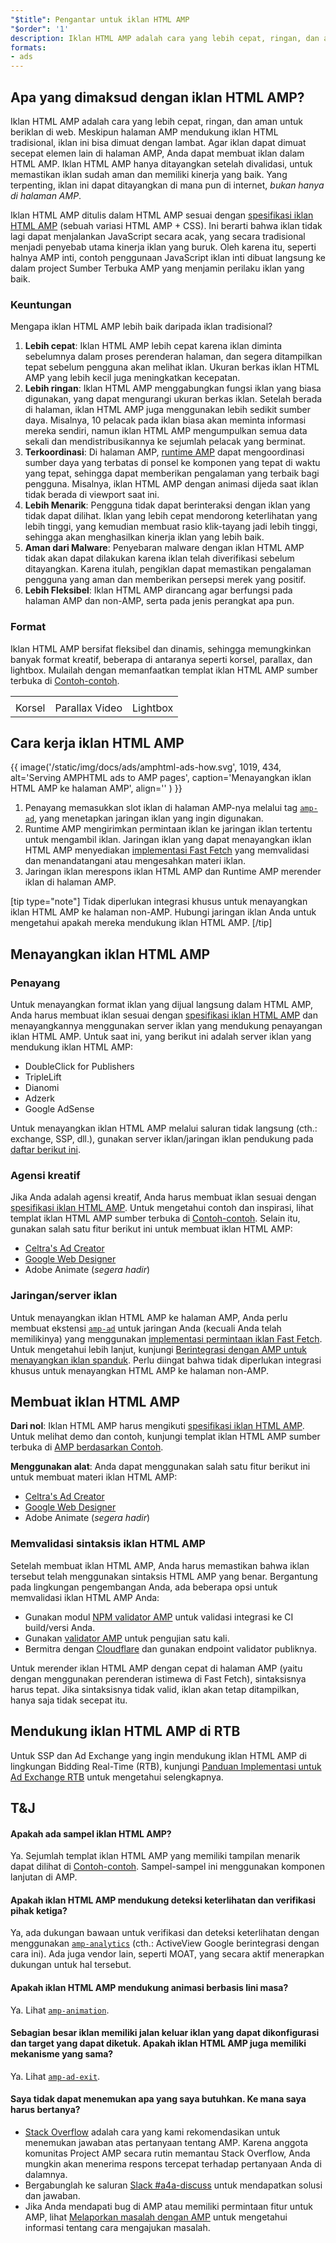 ```yaml
---
"$title": Pengantar untuk iklan HTML AMP
"$order": '1'
description: Iklan HTML AMP adalah cara yang lebih cepat, ringan, dan aman untuk beriklan di web. Meskipun halaman AMP mendukung iklan HTML tradisional, iklan ini bisa lambat dimuat.
formats:
- ads
---
```


## Apa yang dimaksud dengan iklan HTML AMP?

Iklan HTML AMP adalah cara yang lebih cepat, ringan, dan aman untuk beriklan di web. Meskipun halaman AMP mendukung iklan HTML tradisional, iklan ini bisa dimuat dengan lambat. Agar iklan dapat dimuat secepat elemen lain di halaman AMP, Anda dapat membuat iklan dalam HTML AMP. Iklan HTML AMP hanya ditayangkan setelah divalidasi, untuk memastikan iklan sudah aman dan memiliki kinerja yang baik. Yang terpenting, iklan ini dapat ditayangkan di mana pun di internet, *bukan hanya di halaman AMP*.

Iklan HTML AMP ditulis dalam HTML AMP sesuai dengan [spesifikasi iklan HTML AMP](a4a_spec.md) (sebuah variasi HTML AMP + CSS). Ini berarti bahwa iklan tidak lagi dapat menjalankan JavaScript secara acak, yang secara tradisional menjadi penyebab utama kinerja iklan yang buruk. Oleh karena itu, seperti halnya AMP inti, contoh penggunaan JavaScript iklan inti dibuat langsung ke dalam project Sumber Terbuka AMP yang menjamin perilaku iklan yang baik.

### Keuntungan

Mengapa iklan HTML AMP lebih baik daripada iklan tradisional?

1. **Lebih cepat**: Iklan HTML AMP lebih cepat karena iklan diminta sebelumnya dalam proses perenderan halaman, dan segera ditampilkan tepat sebelum pengguna akan melihat iklan. Ukuran berkas iklan HTML AMP yang lebih kecil juga meningkatkan kecepatan.
2. **Lebih ringan**: Iklan HTML AMP menggabungkan fungsi iklan yang biasa digunakan, yang dapat mengurangi ukuran berkas iklan. Setelah berada di halaman, iklan HTML AMP juga menggunakan lebih sedikit sumber daya. Misalnya, 10 pelacak pada iklan biasa akan meminta informasi mereka sendiri, namun iklan HTML AMP mengumpulkan semua data sekali dan mendistribusikannya ke sejumlah pelacak yang berminat.
3. **Terkoordinasi**: Di halaman AMP, [runtime AMP](spec/amphtml.md#amp-runtime) dapat mengoordinasi sumber daya yang terbatas di ponsel ke komponen yang tepat di waktu yang tepat, sehingga dapat memberikan pengalaman yang terbaik bagi pengguna. Misalnya, iklan HTML AMP dengan animasi dijeda saat iklan tidak berada di viewport saat ini.
4. **Lebih Menarik**: Pengguna tidak dapat berinteraksi dengan iklan yang tidak dapat dilihat. Iklan yang lebih cepat mendorong keterlihatan yang lebih tinggi, yang kemudian membuat rasio klik-tayang jadi lebih tinggi, sehingga akan menghasilkan kinerja iklan yang lebih baik.
5. **Aman dari Malware**: Penyebaran malware dengan iklan HTML AMP tidak akan dapat dilakukan karena iklan telah diverifikasi sebelum ditayangkan. Karena itulah, pengiklan dapat memastikan pengalaman pengguna yang aman dan memberikan persepsi merek yang positif.
6. **Lebih Fleksibel**: Iklan HTML AMP dirancang agar berfungsi pada halaman AMP dan non-AMP, serta pada jenis perangkat apa pun.

### Format

Iklan HTML AMP bersifat fleksibel dan dinamis, sehingga memungkinkan banyak format kreatif, beberapa di antaranya seperti korsel, parallax, dan lightbox. Mulailah dengan memanfaatkan templat iklan HTML AMP sumber terbuka di [Contoh-contoh](../../../documentation/examples/index.html).

<table class="nocolor">
  <tr>
    <td class="col-thirty"><amp-anim width="410" height="731" layout="responsive" src="/static/img/docs/ads/amp-ad-01-carousel.gif">
    </amp-anim></td>
    <td class="col-thirty"><amp-anim width="410" height="731" layout="responsive" src="/static/img/docs/ads/amp-ad-02-video-parallax.gif">
    </amp-anim></td>
    <td class="col-thirty"><amp-anim width="410" height="731" layout="responsive" src="/static/img/docs/ads/amp-ad-03-lightbox.gif">
    </amp-anim></td>
  </tr>
  <tr>
    <td>Korsel</td>
    <td>Parallax Video</td>
    <td>Lightbox</td>
  </tr>
</table>

## Cara kerja iklan HTML AMP

{{ image('/static/img/docs/ads/amphtml-ads-how.svg', 1019, 434, alt='Serving AMPHTML ads to AMP pages', caption='Menayangkan iklan HTML AMP ke halaman AMP', align='' ) }}

1. Penayang memasukkan slot iklan di halaman AMP-nya melalui tag [`amp-ad`](../../../documentation/components/reference/amp-ad.md), yang menetapkan jaringan iklan yang ingin digunakan.
2. Runtime AMP mengirimkan permintaan iklan ke jaringan iklan tertentu untuk mengambil iklan. Jaringan iklan yang dapat menayangkan iklan HTML AMP menyediakan [implementasi Fast Fetch](https://github.com/ampproject/amphtml/blob/master/ads/google/a4a/docs/Network-Impl-Guide.md) yang memvalidasi dan menandatangani atau mengesahkan materi iklan.
3. Jaringan iklan merespons iklan HTML AMP dan Runtime AMP merender iklan di halaman AMP.

[tip type="note"] Tidak diperlukan integrasi khusus untuk menayangkan iklan HTML AMP ke halaman non-AMP. Hubungi jaringan iklan Anda untuk mengetahui apakah mereka mendukung iklan HTML AMP. [/tip]

## Menayangkan iklan HTML AMP

### Penayang

Untuk menayangkan format iklan yang dijual langsung dalam HTML AMP, Anda harus membuat iklan sesuai dengan [spesifikasi iklan HTML AMP](a4a_spec.md) dan menayangkannya menggunakan server iklan yang mendukung penayangan iklan HTML AMP. Untuk saat ini, yang berikut ini adalah server iklan yang mendukung iklan HTML AMP:

- DoubleClick for Publishers
- TripleLift
- Dianomi
- Adzerk
- Google AdSense

Untuk menayangkan iklan HTML AMP melalui saluran tidak langsung (cth.: exchange, SSP, dll.), gunakan server iklan/jaringan iklan pendukung pada [daftar berikut ini](../../../documentation/guides-and-tutorials/develop/monetization/ads_vendors.md).

### Agensi kreatif

Jika Anda adalah agensi kreatif, Anda harus membuat iklan sesuai dengan [spesifikasi iklan HTML AMP](a4a_spec.md). Untuk mengetahui contoh dan inspirasi, lihat templat iklan HTML AMP sumber terbuka di [Contoh-contoh](../../../documentation/examples/index.html). Selain itu, gunakan salah satu fitur berikut ini untuk membuat iklan HTML AMP:

- [Celtra's Ad Creator](http://www.prnewswire.com/news-releases/celtra-partners-with-the-amp-project-showcases-amp-ad-creation-at-google-io-event-300459514.html)
- [Google Web Designer](https://support.google.com/webdesigner/answer/7529856)
- Adobe Animate (*segera hadir*)

### Jaringan/server iklan

Untuk menayangkan iklan HTML AMP ke halaman AMP, Anda perlu membuat ekstensi [`amp-ad`](../../../documentation/components/reference/amp-ad.md) untuk jaringan Anda (kecuali Anda telah memilikinya) yang menggunakan [implementasi permintaan iklan Fast Fetch](https://github.com/ampproject/amphtml/blob/master/ads/google/a4a/docs/Network-Impl-Guide.md). Untuk mengetahui lebih lanjut, kunjungi [Berintegrasi dengan AMP untuk menayangkan iklan spanduk](../../../documentation/guides-and-tutorials/contribute/adnetwork_integration.md). Perlu diingat bahwa tidak diperlukan integrasi khusus untuk menayangkan HTML AMP ke halaman non-AMP.

## Membuat iklan HTML AMP

**Dari nol**: Iklan HTML AMP harus mengikuti [spesifikasi iklan HTML AMP](a4a_spec.md). Untuk melihat demo dan contoh, kunjungi templat iklan HTML AMP sumber terbuka di [AMP berdasarkan Contoh](../../../documentation/examples/documentation/amp-ad.html).

**Menggunakan alat**: Anda dapat menggunakan salah satu fitur berikut ini untuk membuat materi iklan HTML AMP:

- [Celtra's Ad Creator](http://www.prnewswire.com/news-releases/celtra-partners-with-the-amp-project-showcases-amp-ad-creation-at-google-io-event-300459514.html)
- [Google Web Designer](https://support.google.com/webdesigner/answer/7529856)
- Adobe Animate (*segera hadir*)

### Memvalidasi sintaksis iklan HTML AMP

Setelah membuat iklan HTML AMP, Anda harus memastikan bahwa iklan tersebut telah menggunakan sintaksis HTML AMP yang benar. Bergantung pada lingkungan pengembangan Anda, ada beberapa opsi untuk memvalidasi iklan HTML AMP Anda:

- Gunakan modul [NPM validator AMP](https://www.npmjs.com/package/amphtml-validator) untuk validasi integrasi ke CI build/versi Anda.
- Gunakan [validator AMP](https://validator.ampproject.org/) untuk pengujian satu kali.
- Bermitra dengan [Cloudflare](https://blog.cloudflare.com/amp-validator-api/) dan gunakan endpoint validator publiknya.

Untuk merender iklan HTML AMP dengan cepat di halaman AMP (yaitu dengan menggunakan perenderan istimewa di Fast Fetch), sintaksisnya harus tepat. Jika sintaksisnya tidak valid, iklan akan tetap ditampilkan, hanya saja tidak secepat itu.

## Mendukung iklan HTML AMP di RTB

Untuk SSP dan Ad Exchange yang ingin mendukung iklan HTML AMP di lingkungan Bidding Real-Time (RTB), kunjungi [Panduan Implementasi untuk Ad Exchange RTB](https://github.com/ampproject/amphtml/blob/master/ads/google/a4a/docs/RTBExchangeGuide.md) untuk mengetahui selengkapnya.

## T&J

#### Apakah ada sampel iklan HTML AMP?

Ya. Sejumlah templat iklan HTML AMP yang memiliki tampilan menarik dapat dilihat di [Contoh-contoh](../../../documentation/examples/documentation/amp-ad.html). Sampel-sampel ini menggunakan komponen lanjutan di AMP.

#### Apakah iklan HTML AMP mendukung deteksi keterlihatan dan verifikasi pihak ketiga?

Ya, ada dukungan bawaan untuk verifikasi dan deteksi keterlihatan dengan menggunakan [`amp-analytics`](../../../documentation/components/reference/amp-analytics.md) (cth.: ActiveView Google berintegrasi dengan cara ini). Ada juga vendor lain, seperti MOAT, yang secara aktif menerapkan dukungan untuk hal tersebut.

#### Apakah iklan HTML AMP mendukung animasi berbasis lini masa?

Ya. Lihat [`amp-animation`](../../../documentation/components/reference/amp-animation.md).

#### Sebagian besar iklan memiliki jalan keluar iklan yang dapat dikonfigurasi dan target yang dapat diketuk. Apakah iklan HTML AMP juga memiliki mekanisme yang sama?

Ya. Lihat [`amp-ad-exit`](../../../documentation/components/reference/amp-animation.md).

#### Saya tidak dapat menemukan apa yang saya butuhkan. Ke mana saya harus bertanya?

- [Stack Overflow](http://stackoverflow.com/questions/tagged/amp-html) adalah cara yang kami rekomendasikan untuk menemukan jawaban atas pertanyaan tentang AMP. Karena anggota komunitas Project AMP secara rutin memantau Stack Overflow, Anda mungkin akan menerima respons tercepat terhadap pertanyaan Anda di dalamnya.
- Bergabunglah ke saluran [Slack #a4a-discuss](https://docs.google.com/forms/d/e/1FAIpQLSd83J2IZA6cdR6jPwABGsJE8YL4pkypAbKMGgUZZriU7Qu6Tg/viewform?fbzx=4406980310789882877) untuk mendapatkan solusi dan jawaban.
- Jika Anda mendapati bug di AMP atau memiliki permintaan fitur untuk AMP, lihat [Melaporkan masalah dengan AMP](https://github.com/ampproject/amphtml/blob/master/CONTRIBUTING.md#reporting-issues-with-amp) untuk mengetahui informasi tentang cara mengajukan masalah.
